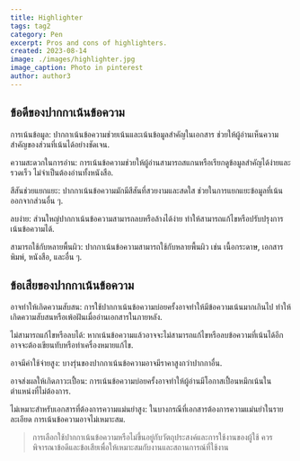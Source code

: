 ```yaml
---
title: Highlighter
tags: tag2
category: Pen
excerpt: Pros and cons of highlighters.
created: 2023-08-14
image: ./images/highlighter.jpg
image_caption: Photo in pinterest
author: author3
---
```


## ข้อดีของปากกาเน้นข้อความ

การเน้นข้อมูล: ปากกาเน้นข้อความช่วยเน้นและเน้นข้อมูลสำคัญในเอกสาร ช่วยให้ผู้อ่านเห็นความสำคัญของส่วนที่เน้นได้อย่างชัดเจน.

ความสะดวกในการอ่าน: การเน้นข้อความช่วยให้ผู้อ่านสามารถสแกนหรือเรียกดูข้อมูลสำคัญได้ง่ายและรวดเร็ว ไม่จำเป็นต้องอ่านทั้งหนังสือ.

สีสันช่วยแยกแยะ: ปากกาเน้นข้อความมักมีสีสันที่สวยงามและสดใส ช่วยในการแยกแยะข้อมูลที่เน้นออกจากส่วนอื่น ๆ.

ลบง่าย: ส่วนใหญ่ปากกาเน้นข้อความสามารถลบหรือล้างได้ง่าย ทำให้สามารถแก้ไขหรือปรับปรุงการเน้นข้อความได้.

สามารถใช้กับหลายพื้นผิว: ปากกาเน้นข้อความสามารถใช้กับหลายพื้นผิว เช่น เนื้อกระดาษ, เอกสารพิมพ์, หนังสือ, และอื่น ๆ.

## ข้อเสียของปากกาเน้นข้อความ

อาจทำให้เกิดความสับสน: การใช้ปากกาเน้นข้อความบ่อยครั้งอาจทำให้มีข้อความเน้นมากเกินไป ทำให้เกิดความสับสนหรือเพ้อฝันเมื่ออ่านเอกสารในภายหลัง.

ไม่สามารถแก้ไขหรือลบได้: หากเน้นข้อความแล้วอาจจะไม่สามารถแก้ไขหรือลบข้อความที่เน้นได้อีก อาจจะต้องเขียนทับหรือทำเครื่องหมายแก้ไข.

อาจมีค่าใช้จ่ายสูง: บางรุ่นของปากกาเน้นข้อความอาจมีราคาสูงกว่าปากกาอื่น.

อาจส่งผลให้เกิดภาวะเปื้อน: การเน้นข้อความบ่อยครั้งอาจทำให้ผู้อ่านมีโอกาสเปื้อนหมึกเน้นในตำแหน่งที่ไม่ต้องการ.

ไม่เหมาะสำหรับเอกสารที่ต้องการความแม่นยำสูง: ในบางกรณีที่เอกสารต้องการความแม่นยำในรายละเอียด การเน้นข้อความอาจไม่เหมาะสม.

> การเลือกใช้ปากกาเน้นข้อความหรือไม่ขึ้นอยู่กับวัตถุประสงค์และการใช้งานของผู้ใช้ ควรพิจารณาข้อดีและข้อเสียเพื่อให้เหมาะสมกับงานและสถานการณ์ที่ใช้งาน